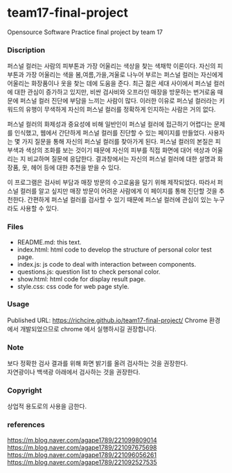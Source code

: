 # team17-final-project
Opensource Software Practice final project by team 17

### Discription
퍼스널 컬러는 사람의 피부톤과 가장 어울리는 색상을 찾는 색채학 이론이다.
자신의 피부톤과 가장 어울리는 색을 봄,여름,가을,겨울로 나누어 부르는 퍼스널 컬러는
자신에게 어울리는 화장품이나 옷을 찾는 데에 도움을 준다.
최근 젊은 세대 사이에서 퍼스널 컬러에 대한 관심이 증가하고 있지만,
비싼 검사비와 오프라인 매장을 방문하는 번거로움 때문에 퍼스널 컬러 진단에 부담을 느끼는 사람이 많다.
이러한 이유로 퍼스널 컬러라는 키워드의 유행이 무색하게 자신의 퍼스널 컬러를 정확하게 인지하는 사람은 거의 없다.

퍼스널 컬러의 화제성과 중요성에 비해 일반인이 퍼스널 컬러에 접근하기 어렵다는 문제를 인식했고,
웹에서 간단하게 퍼스널 컬러를 진단할 수 있는 페이지를 만들었다.
사용자는 몇 가지 질문을 통해 자신의 퍼스널 컬러를 찾아가게 된다.
퍼스널 컬러의 본질은 피부색과 색상의 조화를 보는 것이기 때문에
자신의 피부를 직접 화면에 대어 색상과 어울리는 지 비교하며 질문에 응답한다.
결과창에서는 자신의 퍼스널 컬러에 대한 설명과 화장품, 옷, 헤어 등에 대한 추천을 받을 수 있다.

이 프로그램은 검사비 부담과 매장 방문의 수고로움을 덜기 위해 제작되었다. 
따라서 퍼스널 컬러를 알고 싶지만 매장 방문이 어려운 사람에게 이 페이지를 통해 진단할 것을 추천한다.
간편하게 퍼스널 컬러를 검사할 수 있기 때문에 퍼스널 컬러에 관심이 있는 누구라도 사용할 수 있다.


### Files
* README.md: this text.
* index.html: html code to develop the structure of personal color test page.
* index.js: js code to deal with interaction between components.
* questions.js: question list to check personal color.
* show.html: html code for display result page.
* style.css: css code for web page style.


### Usage
Published URL: https://richcire.github.io/team17-final-project/
Chrome 환경에서 개발되었으므로 chrome 에서 실행하시길 권장합니다.


### Note
보다 정확한 검사 결과를 위해 화면 밝기를 올려 검사하는 것을 권장한다.  
자연광이나 백색광 아래에서 검사하는 것을 권장한다.  


### Copyright
상업적 용도로의 사용을 금한다.


### references
https://m.blog.naver.com/agape1789/221099809014  
https://m.blog.naver.com/agape1789/221097675698  
https://m.blog.naver.com/agape1789/221096056261  
https://m.blog.naver.com/agape1789/221092527535  
